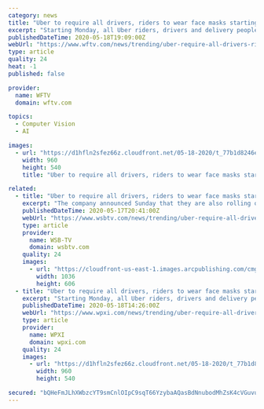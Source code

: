 ```yaml
---
category: news
title: "Uber to require all drivers, riders to wear face masks starting Monday"
excerpt: "Starting Monday, all Uber riders, drivers and delivery people will be required to wear a face mask. The company announced Sunday that they are also rolling out a new user experience on the app to help keep drivers and riders safe."
publishedDateTime: 2020-05-18T19:09:00Z
webUrl: "https://www.wftv.com/news/trending/uber-require-all-drivers-riders-wear-face-masks-starting-may-18/MZ7J62FS2REYTDMGQ7D22HWVME/"
type: article
quality: 24
heat: -1
published: false

provider:
  name: WFTV
  domain: wftv.com

topics:
  - Computer Vision
  - AI

images:
  - url: "https://d1hfln2sfez66z.cloudfront.net/05-18-2020/t_77b1d8246eb0428e80939ecedcd311f9_name_1BAD3DC8C18342768481DBD2ED458B5C.jpg"
    width: 960
    height: 540
    title: "Uber to require all drivers, riders to wear face masks starting Monday"

related:
  - title: "Uber to require all drivers, riders to wear face masks starting Monday"
    excerpt: "The company announced Sunday that they are also rolling out a new user experience on the app to help keep drivers and riders safe."
    publishedDateTime: 2020-05-17T20:41:00Z
    webUrl: "https://www.wsbtv.com/news/trending/uber-require-all-drivers-riders-wear-face-masks-starting-monday/3SXPRVAPEVHRLLDEQ7U44P26MA/"
    type: article
    provider:
      name: WSB-TV
      domain: wsbtv.com
    quality: 24
    images:
      - url: "https://cloudfront-us-east-1.images.arcpublishing.com/cmg/YZWPBRCLF5GAFOXVWLWVLZLZSM.JPG"
        width: 1036
        height: 606
  - title: "Uber to require all drivers, riders to wear face masks starting May 18"
    excerpt: "Starting Monday, all Uber riders, drivers and delivery people will be required to wear a face mask. The company announced Sunday that they are also rolling out a new user experience on the app to help keep drivers and riders safe."
    publishedDateTime: 2020-05-18T14:26:00Z
    webUrl: "https://www.wpxi.com/news/trending/uber-require-all-drivers-riders-wear-face-masks-starting-may-18/MZ7J62FS2REYTDMGQ7D22HWVME/"
    type: article
    provider:
      name: WPXI
      domain: wpxi.com
    quality: 24
    images:
      - url: "https://d1hfln2sfez66z.cloudfront.net/05-18-2020/t_77b1d8246eb0428e80939ecedcd311f9_name_1BAD3DC8C18342768481DBD2ED458B5C.jpg"
        width: 960
        height: 540

secured: "bQHeFmJLhXWbzcYT9smCnlOIpC9sqT66YzybaAQasBdNnubodMhZsK4cVGuvuGEqphXHlCQV5o78c17TBWo7rHXjWyVIfS5pPSTbKhL3h4XcLxCgnsC3BfmpBnwmCuaX+KphcfHS/yfz0WLjK5fwmSwhQo9Fvaw+4o4VA813fe+oSLcatklg2z67BGChhfW3yMLKLWfeoOPF1CG7p2I9FvO39rkJVlUwIKAFXvS3TYwrq7us66Aa8ALNFJnKtWF4HdUpERhCD1SMTXPEWBOE4vPcZRAm+vCVItraMiCE0qZEeMx1AUtLGZy1JtW8TqcS;N72Z4hj4V+guuBIhYLDdzw=="
---
```


